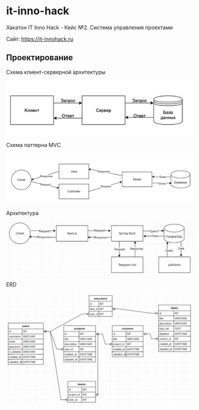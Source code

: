 # it-inno-hack

Хакатон IT Inno Hack - Кейс №2. Система управления проектами

Сайт: https://it-innohack.ru

## Проектирование

Схема клиент-серверной архитектуры

![](/docs/img/client-server.png)

Схема паттерна MVС

![](/docs/img/mvc.png)

Архитектура

![](/docs/img/architecture.png)

ERD

![](/docs/img/erd.png)

